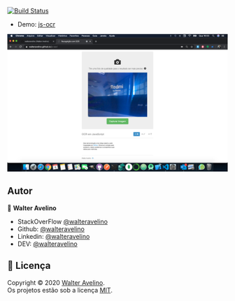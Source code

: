 [![Build Status](https://travis-ci.com/walteravelino/Projetos.svg?branch=master)](https://travis-ci.com/walteravelino/Projetos)

- Demo: [js-ocr](https://walteravelino.github.io/js-ocr/)

<img src = "https://github.com/walteravelino/Posts/blob/master/images/js-ocr.png">


## Autor

👤 **Walter Avelino**

- StackOverFlow [@walteravelino](https://stackoverflow.com/users/13001807/walter-avelino)
- Github: [@walteravelino](https://github.com/walteravelino)
- Linkedin: [@walteravelino](https://linkedin.com/in/walter-avelino-434197105)
- DEV: [@walteravelino](https://dev.to/walteravelino)


## 📝 Licença

Copyright © 2020 [Walter Avelino](https://github.com/walteravelino).<br />
Os projetos estão sob a licença [MIT](https://github.com/walteravelino/Projetos/blob/master/LICENSE).
